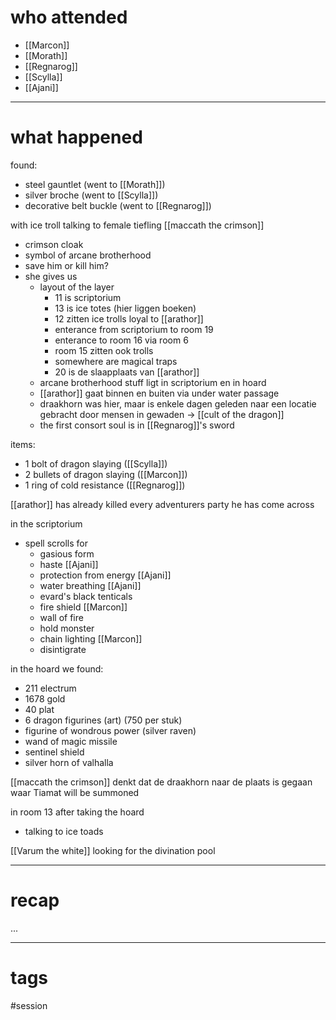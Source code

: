 

# who attended

- [[Marcon]]
- [[Morath]]
- [[Regnarog]]
- [[Scylla]]
- [[Ajani]]

---
# what happened

found:
- steel gauntlet (went to [[Morath]])
- silver broche (went to [[Scylla]])
- decorative belt buckle (went to [[Regnarog]])

with ice troll
talking to female tiefling [[maccath the crimson]]
- crimson cloak
- symbol of arcane brotherhood
- save him or kill him?
- she gives us
	- layout of the layer
		- 11 is scriptorium
		- 13 is ice totes (hier liggen boeken)
		- 12 zitten ice trolls loyal to [[arathor]]
		- enterance from scriptorium to room 19
		- enterance to room 16 via room 6
		- room 15 zitten ook trolls
		- somewhere are magical traps
		- 20 is de slaapplaats van [[arathor]]
	- arcane brotherhood stuff ligt in scriptorium en in hoard
	- [[arathor]] gaat binnen en buiten via under water passage
	- draakhorn was hier, maar is enkele dagen geleden naar een locatie gebracht door mensen in gewaden -> [[cult of the dragon]]
	- the first consort soul is in [[Regnarog]]'s sword

items:
- 1 bolt of dragon slaying ([[Scylla]])
- 2 bullets of dragon slaying ([[Marcon]])
- 1 ring of cold resistance ([[Regnarog]])

[[arathor]] has already killed every adventurers party he has come across

in the scriptorium
- spell scrolls for
	- gasious form
	- haste [[Ajani]]
	- protection from energy [[Ajani]]
	- water breathing [[Ajani]]
	- evard's black tenticals
	- fire shield [[Marcon]]
	- wall of fire
	- hold monster
	- chain lighting [[Marcon]]
	- disintigrate

in the hoard we found:
- 211 electrum
- 1678 gold
- 40 plat
- 6 dragon figurines (art) (750 per stuk)
- figurine of wondrous power (silver raven)
- wand of magic missile
- sentinel shield
- silver horn of valhalla

[[maccath the crimson]] denkt dat de draakhorn naar de plaats is gegaan waar Tiamat will be summoned

in room 13 after taking the hoard
- talking to ice toads

[[Varum the white]] looking for the divination pool


---
# recap

...

---
# tags

#session
